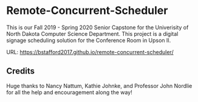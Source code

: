 # Remote-Concurrent-Scheduler

This is our Fall 2019 - Spring 2020 Senior Capstone for the Univerisity of North Dakota Computer Science Department. This project is a digital signage scheduling solution for the Conference Room in Upson II.

URL: https://bstafford2017.github.io/remote-concurrent-scheduler/

## Credits

Huge thanks to Nancy Nattum, Kathie Johnke, and Professor John Nordlie for
all the help and encouragement along the way!
